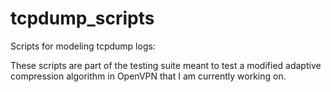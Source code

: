 # tcpdump_scripts
Scripts for modeling tcpdump logs:

These scripts are part of the testing suite meant to test a modified adaptive compression algorithm in
OpenVPN that I am currently working on. 
